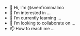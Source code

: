 - 👋 Hi, I’m @svenfrommalmo
- 👀 I’m interested in ...
- 🌱 I’m currently learning ...
- 💞️ I’m looking to collaborate on ...
- 📫 How to reach me ...

<!---
svenfrommalmo/svenfrommalmo is a ✨ special ✨ repository because its `README.md` (this file) appears on your GitHub profile.
You can click the Preview link to take a look at your changes.
--->
